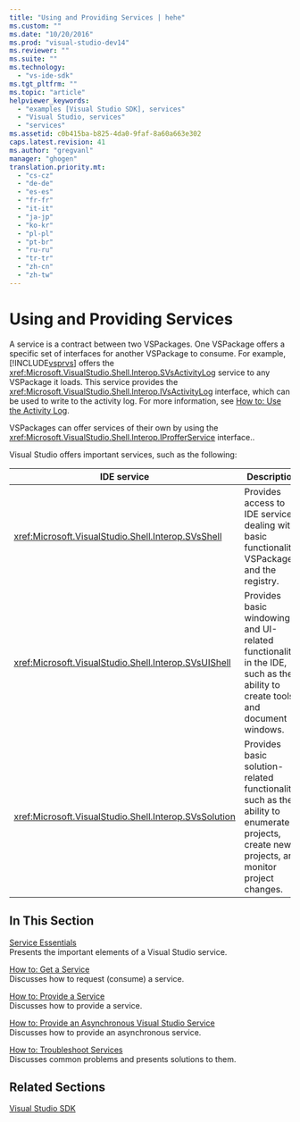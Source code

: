 ```yaml
---
title: "Using and Providing Services | hehe"
ms.custom: ""
ms.date: "10/20/2016"
ms.prod: "visual-studio-dev14"
ms.reviewer: ""
ms.suite: ""
ms.technology: 
  - "vs-ide-sdk"
ms.tgt_pltfrm: ""
ms.topic: "article"
helpviewer_keywords: 
  - "examples [Visual Studio SDK], services"
  - "Visual Studio, services"
  - "services"
ms.assetid: c0b415ba-b825-4da0-9faf-8a60a663e302
caps.latest.revision: 41
ms.author: "gregvanl"
manager: "ghogen"
translation.priority.mt: 
  - "cs-cz"
  - "de-de"
  - "es-es"
  - "fr-fr"
  - "it-it"
  - "ja-jp"
  - "ko-kr"
  - "pl-pl"
  - "pt-br"
  - "ru-ru"
  - "tr-tr"
  - "zh-cn"
  - "zh-tw"
---
```

# Using and Providing Services
A service is a contract between two VSPackages. One VSPackage offers a specific set of interfaces for another VSPackage to consume. For example, [!INCLUDE[vsprvs](../code-quality/includes/vsprvs_md.md)] offers the <xref:Microsoft.VisualStudio.Shell.Interop.SVsActivityLog> service to any VSPackage it loads. This service provides the <xref:Microsoft.VisualStudio.Shell.Interop.IVsActivityLog> interface, which can be used to write to the activity log. For more information, see [How to: Use the Activity Log](../extensibility/how-to--use-the-activity-log.md).  
  
 VSPackages can offer services of their own by using the <xref:Microsoft.VisualStudio.Shell.Interop.IProfferService> interface..  
  
 Visual Studio offers important services, such as the following:  
  
|IDE service|Description|  
|-----------------|-----------------|  
|<xref:Microsoft.VisualStudio.Shell.Interop.SVsShell>|Provides access to IDE services dealing with basic functionality, VSPackages, and the registry.|  
|<xref:Microsoft.VisualStudio.Shell.Interop.SVsUIShell>|Provides basic windowing and UI-related functionality in the IDE, such as the ability to create tools and document windows.|  
|<xref:Microsoft.VisualStudio.Shell.Interop.SVsSolution>|Provides basic solution-related functionality, such as the ability to enumerate projects, create new projects, and monitor project changes.|  
  
## In This Section  
 [Service Essentials](../extensibility-internals/service-essentials.md)  
 Presents the important elements of a Visual Studio service.  
  
 [How to: Get a Service](../extensibility/how-to--get-a-service.md)  
 Discusses how to request (consume) a service.  
  
 [How to: Provide a Service](../extensibility/how-to--provide-a-service.md)  
 Discusses how to provide a service.  
  
 [How to: Provide an Asynchronous Visual Studio Service](../extensibility/how-to--provide-an-asynchronous-visual-studio-service.md)  
 Discusses how to provide an asynchronous service.  
  
 [How to: Troubleshoot Services](../extensibility/how-to--troubleshoot-services.md)  
 Discusses common problems and presents solutions to them.  
  
## Related Sections  
 [Visual Studio SDK](../extensibility/visual-studio-sdk.md)